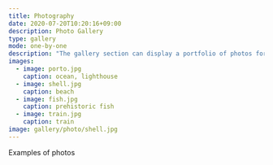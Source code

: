 ```yaml
---
title: Photography
date: 2020-07-20T10:20:16+09:00
description: Photo Gallery
type: gallery
mode: one-by-one
description: "The gallery section can display a portfolio of photos for easy access but again this may not be needed"
images:
  - image: porto.jpg
    caption: ocean, lighthouse
  - image: shell.jpg
    caption: beach
  - image: fish.jpg
    caption: prehistoric fish
  - image: train.jpg
    caption: train
image: gallery/photo/shell.jpg
---
```


Examples of photos

